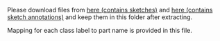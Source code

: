 Please download files from [here (contains sketches)](https://www.dropbox.com/s/1fiouy656oz1bco/PNG_untouched.zip?dl=0) and [here (contains sketch annotations)](https://www.dropbox.com/s/9ngidvtfbheylsq/test_GT.zip?dl=0) and keep them in this folder after extracting.

Mapping for each class label to part name is provided in this file.
